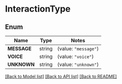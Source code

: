 # InteractionType

## Enum

Name | Type | Notes
------------ | ------------- | -------------
**MESSAGE** | string | (value: `"message"`)
**VOICE** | string | (value: `"voice"`)
**UNKNOWN** | string | (value: `"unknown"`)


[[Back to Model list]](../README.md#documentation-for-models) [[Back to API list]](../README.md#documentation-for-api-endpoints) [[Back to README]](../README.md)


